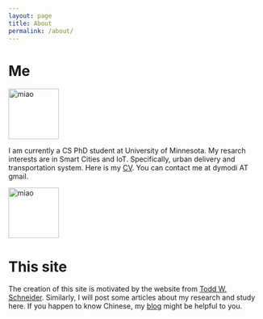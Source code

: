 ```yaml
---
layout: page
title: About
permalink: /about/
---
```


# Me

<p align="left">
<img src="../miao.png"  alt="miao" height="100" width="100">
</p>

I am currently a CS PhD student at University of Minnesota.
My resarch interests are in Smart Cities and IoT. Specifically, urban delivery and transportation system.
Here is my [CV](https://sites.google.com/site/dymodi/). You can contact me at dymodi AT gmail.

<p align="left">
<img src="../MLfolds/figures/candy-bags.png"  alt="miao" height="100" width="100">
</p>

# This site
The creation of this site is motivated by the website from [Todd W. Schneider](http://toddwschneider.com/). Similarly, I will post some articles about my research and study here. If you happen to know Chinese, my [blog](http://blog.csdn.net/dymodi) might be helpful to you.